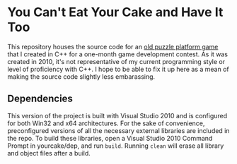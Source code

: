 You Can't Eat Your Cake and Have It Too
=======================================

This repository houses the source code for an [old puzzle platform game](http://awforsythe.com/old/?p=cake) that I created in C++ for a one-month game development contest. As it was created in 2010, it's not representative of my current programming style or level of proficiency with C++. I hope to be able to fix it up here as a mean of making the source code slightly less embarassing.

Dependencies
------------

This version of the project is built with Visual Studio 2010 and is configured for both Win32 and x64 architectures. For the sake of convenience, preconfigured versions of all the necessary external libraries are included in the repo. To build these libraries, open a Visual Studio 2010 Command Prompt in yourcake/dep, and run `build`. Running `clean` will erase all library and object files after a build.
